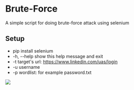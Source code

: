 # Brute-Force
A simple script for doing brute-force attack using selenium
## Setup
- pip install selenium
- -h, --help  show this help message and exit
- -t    target's url: https://www.linkedin.com/uas/login
- -u    username
- -p    wordlist: for example password.txt

![](https://github.com/mohammadkamrani/Brute-Force/blob/main/ezgif.com-video-to-gif.gif)

